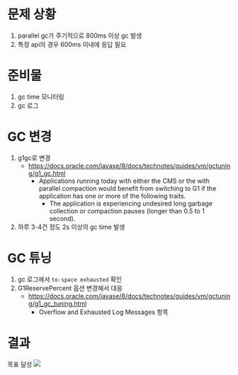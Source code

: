 # 문제 상황
1. parallel gc가 주기적으로 800ms 이상 gc 발생
2. 특정 api의 경우 600ms 이내에 응답 필요
# 준비물
1. gc time 모니터링
2. gc 로그
# GC 변경
1. g1gc로 변경
	- https://docs.oracle.com/javase/8/docs/technotes/guides/vm/gctuning/g1_gc.html
		- Applications running today with either the CMS or the with parallel compaction would benefit from switching to G1 if the application has one or more of the following traits.
			- The application is experiencing undesired long garbage collection or compaction pauses (longer than 0.5 to 1 second).
2. 하루 3-4건 정도 2s 이상의 gc time 발생
# GC 튜닝
1. gc 로그에서 `to-space exhausted` 확인
2. G1ReservePercent 옵션 변경해서 대응
	- https://docs.oracle.com/javase/8/docs/technotes/guides/vm/gctuning/g1_gc_tuning.html
		- Overflow and Exhausted Log Messages 항목
# 결과
목표 달성
![](Pasted%20image%2020250811164836.png)